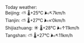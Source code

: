 Today weather:  
Beijing: ⛅️  🌡️+25°C 🌬️↖7km/h  
Tianjin: ⛅️  🌡️+27°C 🌬️↙0km/h  
Shijiazhuang: ☀️ 🌡️+28°C 🌬️↑11km/h  
Tangshan: ⛅️  🌡️+27°C 🌬️↖11km/h  
